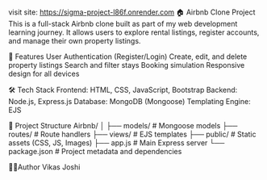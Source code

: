 visit site: https://sigma-project-l86f.onrender.com
🏠 Airbnb Clone Project
This is a full-stack Airbnb clone built as part of my web development learning journey. It allows users to explore rental listings, register accounts, and manage their own property listings.

🚀 Features
User Authentication (Register/Login)
Create, edit, and delete property listings
Search and filter stays
Booking simulation
Responsive design for all devices

🛠 Tech Stack
Frontend: HTML, CSS, JavaScript, Bootstrap 
Backend: Node.js, Express.js
Database: MongoDB (Mongoose)
Templating Engine: EJS 

📁 Project Structure
Airbnb/
│
├── models/            # Mongoose models
├── routes/            # Route handlers
├── views/             # EJS templates
├── public/            # Static assets (CSS, JS, Images)
├── app.js             # Main Express server
└── package.json       # Project metadata and dependencies

🧑‍💻Author
Vikas Joshi

